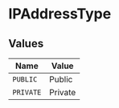 # IPAddressType


## Values

| Name      | Value     |
| --------- | --------- |
| `PUBLIC`  | Public    |
| `PRIVATE` | Private   |